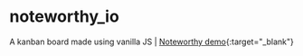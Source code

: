 # noteworthy_io
A kanban board made using vanilla JS |
[Noteworthy demo](https://enigma-cloud.github.io/noteworthy_io/){:target="_blank"}
